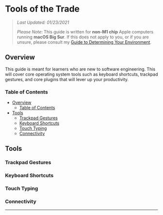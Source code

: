 # Tools of the Trade <!-- omit in toc -->

> _Last Updated: 01/23/2021_
>
> _Please Note:_ This guide is written for **non-M1 chip** Apple computers running **macOS Big Sur**. If this does not apply to you, or if you are unsure, please consult my [Guide to Determining Your Environment][Determine Your Environment].

## Overview

This guide is meant for learners who are new to software engineering. This will cover core operating system tools such as keyboard shortcuts, trackpad gestures, and core plugins that will lever up your productivity.

### Table of Contents

- [Overview](#overview)
  - [Table of Contents](#table-of-contents)
- [Tools](#tools)
  - [Trackpad Gestures](#trackpad-gestures)
  - [Keyboard Shortcuts](#keyboard-shortcuts)
  - [Touch Typing](#touch-typing)
  - [Connectivity](#connectivity)

## Tools

### Trackpad Gestures

### Keyboard Shortcuts

### Touch Typing

### Connectivity

***

<!-- Links -->

[Determine Your Environment]: github.com/mishakessler/determine-your-environment
[Linux Version]: github.com/mishakessler/linux-environment

